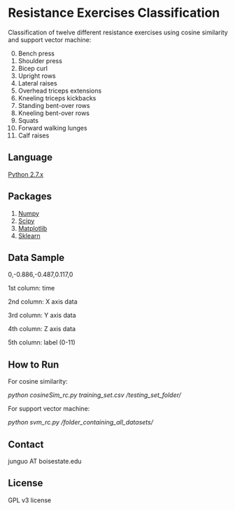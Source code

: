 # Resistance Exercises Classification #
Classification of twelve different resistance exercises using cosine similarity and support vector machine:

0. Bench press
1. Shoulder press
2. Bicep curl
3. Upright rows
4. Lateral raises
5. Overhead triceps extensions
6. Kneeling triceps kickbacks
7. Standing bent-over rows
8. Kneeling bent-over rows
9. Squats
10. Forward walking lunges
11. Calf raises

## Language ##
[Python 2.7.x](https://www.python.org/)

## Packages ##
1. [Numpy](http://www.numpy.org/)
2. [Scipy](https://www.scipy.org/)
3. [Matplotlib](http://matplotlib.org/)
4. [Sklearn](http://scikit-learn.org/stable/)

## Data Sample ##
0,-0.886,-0.487,0.117,0

1st column: time

2nd column: X axis data

3rd column: Y axis data

4th column: Z axis data

5th column: label (0-11)

## How to Run ##
For cosine similarity:

  *python cosineSim_rc.py training_set.csv /testing_set_folder/*

For support vector machine:

  *python svm_rc.py /folder_containing_all_datasets/*

## Contact ##
junguo AT boisestate.edu

## License ##
GPL v3 license
